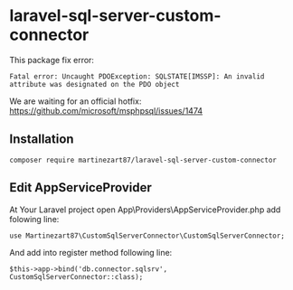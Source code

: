 # laravel-sql-server-custom-connector

This package fix error:

```Fatal error: Uncaught PDOException: SQLSTATE[IMSSP]: An invalid attribute was designated on the PDO object```

We are waiting for an official hotfix: https://github.com/microsoft/msphpsql/issues/1474

## Installation 

```composer require martinezart87/laravel-sql-server-custom-connector```

## Edit AppServiceProvider

At Your Laravel project open App\Providers\AppServiceProvider.php add folowing line:

```use Martinezart87\CustomSqlServerConnector\CustomSqlServerConnector;```

And add into register method following line:

```$this->app->bind('db.connector.sqlsrv', CustomSqlServerConnector::class);```